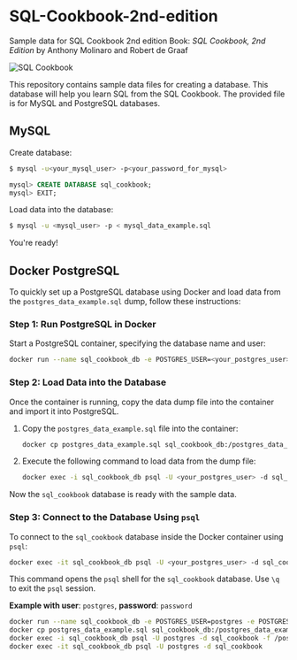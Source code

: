 # SQL-Cookbook-2nd-edition

Sample data for SQL Cookbook 2nd edition
Book: *SQL Cookbook, 2nd Edition* by Anthony Molinaro and Robert de Graaf

![SQL Cookbook](https://learning.oreilly.com/library/cover/9781492077435/250w/)

This repository contains sample data files for creating a database. This database will help you learn SQL from the SQL Cookbook. The provided file is for MySQL and PostgreSQL databases.

## MySQL
Create database:

```bash
$ mysql -u<your_mysql_user> -p<your_password_for_mysql>
```

```sql
mysql> CREATE DATABASE sql_cookbook;
mysql> EXIT;
```

Load data into the database:

```bash
$ mysql -u <mysql_user> -p < mysql_data_example.sql
```

You're ready!

## Docker PostgreSQL

To quickly set up a PostgreSQL database using Docker and load data from the `postgres_data_example.sql` dump, follow these instructions:

### Step 1: Run PostgreSQL in Docker

Start a PostgreSQL container, specifying the database name and user:

```bash
docker run --name sql_cookbook_db -e POSTGRES_USER=<your_postgres_user> -e POSTGRES_PASSWORD=<your_password_for_postgres> -e POSTGRES_DB=sql_cookbook -p 5432:5432 -d postgres
```

### Step 2: Load Data into the Database

Once the container is running, copy the data dump file into the container and import it into PostgreSQL.

1. Copy the `postgres_data_example.sql` file into the container:

   ```bash
   docker cp postgres_data_example.sql sql_cookbook_db:/postgres_data_example.sql
   ```

2. Execute the following command to load data from the dump file:

   ```bash
   docker exec -i sql_cookbook_db psql -U <your_postgres_user> -d sql_cookbook -f /postgres_data_example.sql
   ```

Now the `sql_cookbook` database is ready with the sample data.

### Step 3: Connect to the Database Using `psql`

To connect to the `sql_cookbook` database inside the Docker container using `psql`:

```bash
docker exec -it sql_cookbook_db psql -U <your_postgres_user> -d sql_cookbook
```

This command opens the `psql` shell for the `sql_cookbook` database. Use `\q` to exit the `psql` session.

**Example with user**: `postgres`, **password**: `password`

```bash
docker run --name sql_cookbook_db -e POSTGRES_USER=postgres -e POSTGRES_PASSWORD=password -e POSTGRES_DB=sql_cookbook -p 5432:5432 -d postgres
docker cp postgres_data_example.sql sql_cookbook_db:/postgres_data_example.sql
docker exec -i sql_cookbook_db psql -U postgres -d sql_cookbook -f /postgres_data_example.sql
docker exec -it sql_cookbook_db psql -U postgres -d sql_cookbook
```
